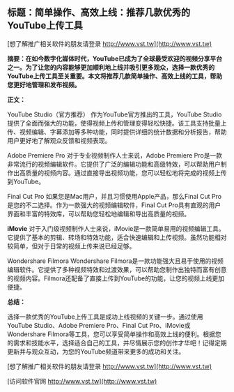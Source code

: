 ## **标题：简单操作、高效上线：推荐几款优秀的YouTube上传工具**

[想了解推广相关软件的朋友请登录 http://www.vst.tw](http://www.vst.tw)

**摘要：在如今数字化媒体时代，YouTube已成为了全球最受欢迎的视频分享平台之一。为了让您的内容能够更加顺利地上线并吸引更多观众，选择一款优秀的YouTube上传工具至关重要。本文将推荐几款简单操作、高效上线的工具，帮助您更好地管理和发布视频。**

**正文：**

YouTube Studio（官方推荐）
作为YouTube官方推出的工具，YouTube Studio提供了全面而强大的功能，使得视频上传和管理变得轻松快捷。该工具支持批量上传、视频编辑、字幕添加等多种功能，同时提供详细的统计数据和分析报告，帮助用户更好地了解观众反馈和视频表现。

Adobe Premiere Pro
对于专业视频制作人士来说，Adobe Premiere Pro是一款非常流行的视频编辑软件。它提供了广泛的编辑功能和高级特效，可以帮助用户制作出高质量的视频内容。通过直接导出视频功能，您可以轻松地将完成的视频上传到YouTube。

Final Cut Pro
如果您是Mac用户，并且习惯使用Apple产品，那么Final Cut Pro是您的不二选择。作为一款强大的视频编辑软件，Final Cut Pro具有直观的用户界面和丰富的特效库，可以帮助您轻松地编辑和导出高质量的视频。

**iMovie**
对于入门级视频制作人士来说，iMovie是一款简单易用的视频编辑工具。它提供了基本的剪辑、转场和特效功能，适合快速编辑和上传视频。虽然功能相对较简单，但对于日常的视频上传来说已经足够。

Wondershare Filmora
Wondershare Filmora是一款功能强大且易于使用的视频编辑软件。它提供了多种视频特效和过渡效果，可以帮助您制作出独特而富有创意的视频内容。Filmora还配备了直接上传到YouTube的功能，让您的视频上线更加便捷。

**总结：**

选择一款优秀的YouTube上传工具是成功上线视频的关键一步。通过使用YouTube Studio、Adobe Premiere Pro、Final Cut Pro、iMovie或Wondershare Filmora等工具，您可以享受简单操作和高效上线的便利。根据您的需求和技能水平，选择适合自己的工具，并尽情展示您的创作才华吧！记得定期更新并与观众互动，为您的YouTube频道带来更多的成功和关注。

[想了解推广相关软件的朋友请登录 http://www.vst.tw](http://www.vst.tw)


[访问软件官网 http://www.vst.tw](http://www.vst.tw)
